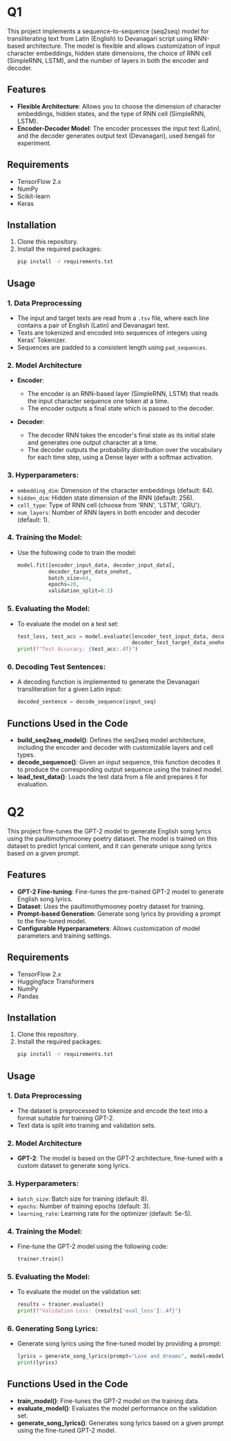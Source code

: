 # Q1

This project implements a sequence-to-sequence (seq2seq) model for transliterating text from Latin (English) to Devanagari script using RNN-based architecture. The model is flexible and allows customization of input character embeddings, hidden state dimensions, the choice of RNN cell (SimpleRNN, LSTM), and the number of layers in both the encoder and decoder.

## Features
- **Flexible Architecture**: Allows you to choose the dimension of character embeddings, hidden states, and the type of RNN cell (SimpleRNN, LSTM).
- **Encoder-Decoder Model**: The encoder processes the input text (Latin), and the decoder generates output text (Devanagari), used bengali for experiment.


## Requirements
- TensorFlow 2.x
- NumPy
- Scikit-learn
- Keras

## Installation
1. Clone this repository.
2. Install the required packages:
    ```bash
    pip install -r requirements.txt
    ```

## Usage

### 1. **Data Preprocessing**
- The input and target texts are read from a `.tsv` file, where each line contains a pair of English (Latin) and Devanagari text.
- Texts are tokenized and encoded into sequences of integers using Keras' Tokenizer.
- Sequences are padded to a consistent length using `pad_sequences`.

### 2. **Model Architecture**
- **Encoder**: 
  - The encoder is an RNN-based layer (SimpleRNN, LSTM) that reads the input character sequence one token at a time.
  - The encoder outputs a final state which is passed to the decoder.
  
- **Decoder**: 
  - The decoder RNN takes the encoder's final state as its initial state and generates one output character at a time.
  - The decoder outputs the probability distribution over the vocabulary for each time step, using a Dense layer with a softmax activation.

### 3. **Hyperparameters**:
- `embedding_dim`: Dimension of the character embeddings (default: 64).
- `hidden_dim`: Hidden state dimension of the RNN (default: 256).
- `cell_type`: Type of RNN cell (choose from 'RNN', 'LSTM', 'GRU').
- `num_layers`: Number of RNN layers in both encoder and decoder (default: 1).

### 4. **Training the Model**:
- Use the following code to train the model:
    ```python
    model.fit([encoder_input_data, decoder_input_data], 
              decoder_target_data_onehot, 
              batch_size=64, 
              epochs=20, 
              validation_split=0.2)
    ```

### 5. **Evaluating the Model**:
- To evaluate the model on a test set:
    ```python
    test_loss, test_acc = model.evaluate([encoder_test_input_data, decoder_test_input_data],
                                         decoder_test_target_data_onehot)
    print(f"Test Accuracy: {test_acc:.4f}")
    ```

### 6. **Decoding Test Sentences**:
- A decoding function is implemented to generate the Devanagari transliteration for a given Latin input:
    ```python
    decoded_sentence = decode_sequence(input_seq)
    ```

## Functions Used in the Code

- **build_seq2seq_model()**: Defines the seq2seq model architecture, including the encoder and decoder with customizable layers and cell types.
- **decode_sequence()**: Given an input sequence, this function decodes it to produce the corresponding output sequence using the trained model.
- **load_test_data()**: Loads the test data from a file and prepares it for evaluation.

# Q2

This project fine-tunes the GPT-2 model to generate English song lyrics using the paultimothymooney poetry dataset. The model is trained on this dataset to predict lyrical content, and it can generate unique song lyrics based on a given prompt.

## Features
- **GPT-2 Fine-tuning**: Fine-tunes the pre-trained GPT-2 model to generate English song lyrics.
- **Dataset**: Uses the paultimothymooney poetry dataset for training.
- **Prompt-based Generation**: Generate song lyrics by providing a prompt to the fine-tuned model.
- **Configurable Hyperparameters**: Allows customization of model parameters and training settings.

## Requirements
- TensorFlow 2.x
- Huggingface Transformers
- NumPy
- Pandas

## Installation
1. Clone this repository.
2. Install the required packages:
    ```bash
    pip install -r requirements.txt
    ```

## Usage

### 1. **Data Preprocessing**
- The dataset is preprocessed to tokenize and encode the text into a format suitable for training GPT-2.
- Text data is split into training and validation sets.

### 2. **Model Architecture**
- **GPT-2**: The model is based on the GPT-2 architecture, fine-tuned with a custom dataset to generate song lyrics.
  
### 3. **Hyperparameters**:
- `batch_size`: Batch size for training (default: 8).
- `epochs`: Number of training epochs (default: 3).
- `learning_rate`: Learning rate for the optimizer (default: 5e-5).

### 4. **Training the Model**:
- Fine-tune the GPT-2 model using the following code:
    ```python
    trainer.train()
    ```

### 5. **Evaluating the Model**:
- To evaluate the model on the validation set:
    ```python
    results = trainer.evaluate()
    print(f"Validation Loss: {results['eval_loss']:.4f}")
    ```

### 6. **Generating Song Lyrics**:
- Generate song lyrics using the fine-tuned model by providing a prompt:
    ```python
    lyrics = generate_song_lyrics(prompt="Love and dreams", model=model)
    print(lyrics)
    ```

## Functions Used in the Code

- **train_model()**: Fine-tunes the GPT-2 model on the training data.
- **evaluate_model()**: Evaluates the model performance on the validation set.
- **generate_song_lyrics()**: Generates song lyrics based on a given prompt using the fine-tuned GPT-2 model.





